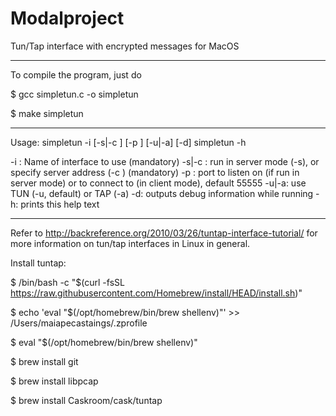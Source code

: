 # Modalproject
Tun/Tap interface with encrypted messages for MacOS

-------

To compile the program, just do

$ gcc simpletun.c -o simpletun

$ make simpletun

-------

Usage:
simpletun -i <ifacename> [-s|-c <serverIP>] [-p <port>] [-u|-a] [-d]
simpletun -h

-i <ifacename>: Name of interface to use (mandatory)
-s|-c <serverIP>: run in server mode (-s), or specify server address (-c <serverIP>) (mandatory)
-p <port>: port to listen on (if run in server mode) or to connect to (in client mode), default 55555
-u|-a: use TUN (-u, default) or TAP (-a)
-d: outputs debug information while running
-h: prints this help text

-------

Refer to http://backreference.org/2010/03/26/tuntap-interface-tutorial/ for 
more information on tun/tap interfaces in Linux in general.

Install tuntap:

$ /bin/bash -c "$(curl -fsSL https://raw.githubusercontent.com/Homebrew/install/HEAD/install.sh)"

$ echo 'eval "$(/opt/homebrew/bin/brew shellenv)"' >> /Users/maiapecastaings/.zprofile

$ eval "$(/opt/homebrew/bin/brew shellenv)"

$ brew install git

$ brew install libpcap

$ brew install Caskroom/cask/tuntap

